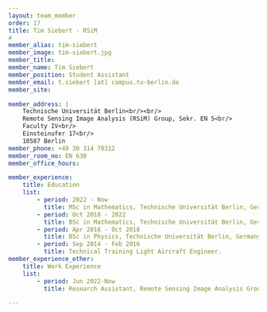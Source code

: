 ```yaml
---
layout: team_member
order: 17
title: Tim Siebert - RSiM
#
member_alias: tim-siebert
member_image: tim-siebert.jpg
member_title:
member_name: Tim Siebert
member_position: Student Assistant
member_email: t.siebert [at] campus.tu-berlin.de
member_site:

member_address: |
    Technische Universität Berlin<br/><br/>
    Remote Sensing Image Analysis (RSiM) Group, Sekr. EN 5<br/>
    Faculty IV<br/>
    Einsteinufer 17<br/>
    10587 Berlin
member_phone: +49 30 314 70312
member_room_no: EN 630
member_office_hours:

member_experience:
    title: Education
    list:
        - period: 2022 - Now
          title: MSc in Mathematics, Technische Universität Berlin, Germany.
        - period: Oct 2018 - 2022
          title: BSc in Mathematics, Technische Universität Berlin, Germany.
        - period: Apr 2016 - Oct 2018
          title: BSc in Physics, Technische Universität Berlin, Germany.
        - period: Sep 2014 - Feb 2016
          title: Technical Training Light Aircraft Engineer.
member_experience_other:
    title: Work Experience
    list:
        - period: Jun 2022-Now
          title: Research Assistant, Remote Sensing Image Analysis Group at TU Berlin, Germany.

---
```

